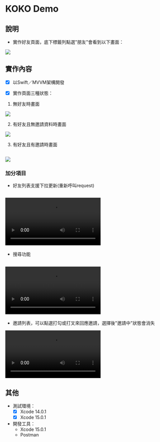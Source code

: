 # KOKO Demo

## 說明
* 實作好友頁面，底下標籤列點選"朋友"會看到以下畫面：

![](images/FriendVC-portrait.png)

## 實作內容
- [x] 以Swift／MVVM架構開發

- [x] 實作⾴⾯三種狀態：

1. 無好友時畫⾯

![](images/1-1-portrait.png)


2. 有好友且無邀請資料時畫⾯

![](images/1-2-portrait.png)


3. 有好友且有邀請時畫⾯

![](images/1-3-portrait.png)
-

### 加分項目
* 好友列表⽀援下拉更新(重新呼叫request)

![](images/scroll_down_to_refresh.mov)
-

* 搜尋功能

![](images/search.mov)
-

* 邀請列表，可以點選打勾或打叉來回應邀請，選擇後"邀請中"狀態會消失

![](images/invite_interaction.mov)

## 其他
* 測試環境：
    - [x] Xcode 14.0.1
    - [x] Xcode 15.0.1
* 開發工具：
    * Xcode 15.0.1
    * Postman

